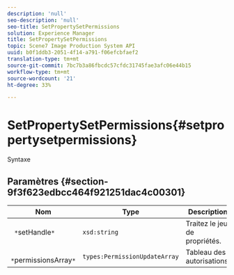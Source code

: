 ```yaml
---
description: 'null'
seo-description: 'null'
seo-title: SetPropertySetPermissions
solution: Experience Manager
title: SetPropertySetPermissions
topic: Scene7 Image Production System API
uuid: b0f1ddb3-2051-4f14-a791-f06efcbfaef2
translation-type: tm+mt
source-git-commit: 7bc7b3a86fbcdc57cfdc31745fae3afc06e44b15
workflow-type: tm+mt
source-wordcount: '21'
ht-degree: 33%

---
```



# SetPropertySetPermissions{#setpropertysetpermissions}

Syntaxe

## Paramètres {#section-9f3f623edbcc464f921251dac4c00301}

| Nom | Type | Description |
|---|---|---|
| ` *`setHandle`*` | `xsd:string` | Traitez le jeu de propriétés. |
| ` *`permissionsArray`*` | `types:PermissionUpdateArray` | Tableau des autorisations. |

